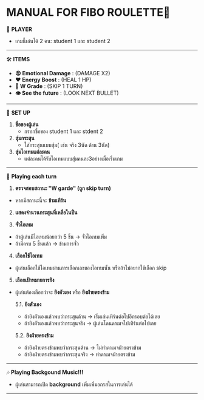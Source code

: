 # MANUAL FOR FIBO ROULETTE🔫
👥 **PLAYER**
- เกมนี้เล่นได้ 2 คน: student 1 และ student 2
***
🛠️ **ITEMS**
- **😡 Emotional Damage** : (DAMAGE X2)
- **❤️ Energy Boost**     : (HEAL 1 HP)
- **📄 W Grade**          : (SKIP 1 TURN)
- **👁️ See the future**   : (LOOK NEXT BULLET)

***
📄 **SET UP**
1. **ชื่อของผู้เล่น**
   - กรอกชื่อของ student 1 และ stdent 2
2. **สุ่มกระสุน**
   - ใส่กระสุนแบบสุ่ม( เช่น จริง 3นัด ด้าน 3นัด)
3. **สุ่มไอเทมแต่ละคน**
   - แต่ละคนได้รับไอเทมแบบสุ่มคนละ3อย่างเมื่อเริ่มเกม
***
🔁  **Playing each turn**
1. **ตรวจสอบสถานะ "W garde" (ถูก skip turn)**
  - หากมีสถานะนี้จะ **ข้ามเทิร์น**
2. **แสดงจำนวนกระสุนที่เหลือในปืน**

3. **จั่วไอเทม**
  - ถ้าผู้เล่นมีไอเทมน้อยกว่า 5 ชิ้น → จั่วไอเทมเพิ่ม
  - ถ้ามีครบ 5 ชิ้นแล้ว → ข้ามการจั่ว

4. **เลือกใช้ไอเทม**
  - ผู้เล่นเลือกใช้ไอเทมผ่านการเลือกเลขของไอเทมนั้น หรือถ้าไม่อยากใช้เลือก skip

5. **เลือกเป้าหมายการยิง**
 - ผู้เล่นต้องเลือกว่าจะ **ยิงตัวเอง** หรือ **ยิงฝ่ายตรงข้าม**

   5.1. **ยิงตัวเอง**
   - ถ้ายิงตัวเองแล้วพบว่ากระสุนด้าน → เริ่มเล่นเทิร์นต่อไปอีกรอบต่อได้เลย
   - ถ้ายิงตัวเองแล้วพบว่ากระสุนจริง → ผู้เล่นโดนดาเมจไปเทิร์นต่อไปเลย
    
    5.2. **ยิงฝ่ายครงข้าม**
   - ถ้ายิงฝ่ายตรงข้ามพบว่ากระสุนด้าน → ไม่ทำดาเมจฝ่ายตรงข้าม
   - ถ้ายิงฝ่ายตรงข้ามพบว่ากระสุนจริง → ทำดาเมจฝ่ายตรงข้าม
***
🎶  **Playing Backgound Music!!!**
- ผู้เล่นสามารถเปิด **background** เพิ่มเพิ่มอถรสในการเล่นได้ 
***

